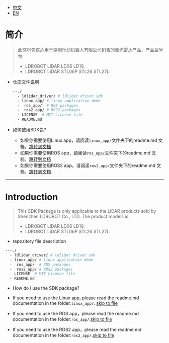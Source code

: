 - [中文](#简介)
- [EN](#Introduction)

# 简介

>此SDK包仅适用于深圳乐动机器人有限公司销售的激光雷达产品，产品型号为:
>- LDROBOT LiDAR LD06 LD19.
>- LDROBOT LiDAR STL06P STL26 STL27L.

- 仓库文件说明

  ```bash
  --./
    - ldlidar_driver/ # ldlidar driver sdk
    - linux_app/ # linux application demo
    -  ros_app/  # ROS packages
    -  ros2_app/ # ROS2 packages
    - LICENSE  # MIT License file
    - README.md 
  ```
  
- 如何使用SDK包?

  - 如果你需要使用Linux app，请阅读`linux_app/`文件夹下的readme.md 文档。[跳转到文档](linux_app/readme.md)
  - 如果你需要使用ROS app，请阅读`ros_app/`文件夹下的readme.md 文档。[跳转到文档](ros_app/readme.md)
  - 如果你需要使用ROS2 app，请阅读`ros2_app/`文件夹下的readme.md 文档。[跳转到文档](ros2_app/readme.md)

---
# Introduction
>This SDK Package is only applicable to the LiDAR products sold by Shenzhen LDROBOT Co., LTD. The product models is:
>- LDROBOT LiDAR LD06 LD19.
>- LDROBOT LiDAR STL06P STL26 STL27L.

  - repository file description 

  ```bash
  ---./
    - ldlidar_driver/ # ldlidar driver sdk
    - linux_app/ # linux application demo
    -  ros_app/  # ROS packages
    -  ros2_app/ # ROS2 packages
    - LICENSE  # MIT License file
    - README.md 
  ```

-  How do I use the SDK package? 

  -  If you need to use the Linux app, please read the readme.md documentation in the folder:`linux_app/`. [skip to file](linux_app/readme.md)
  -  If you need to use the ROS app，please read the readme.md documentation in the folder:`ros_app/`.[skip to file](ros_app/readme.md)
  -  If you need to use the ROS2 app，please read the readme.md documentation in the folder:`ros2_app/`.[skip to file](ros2_app/readme.md)
